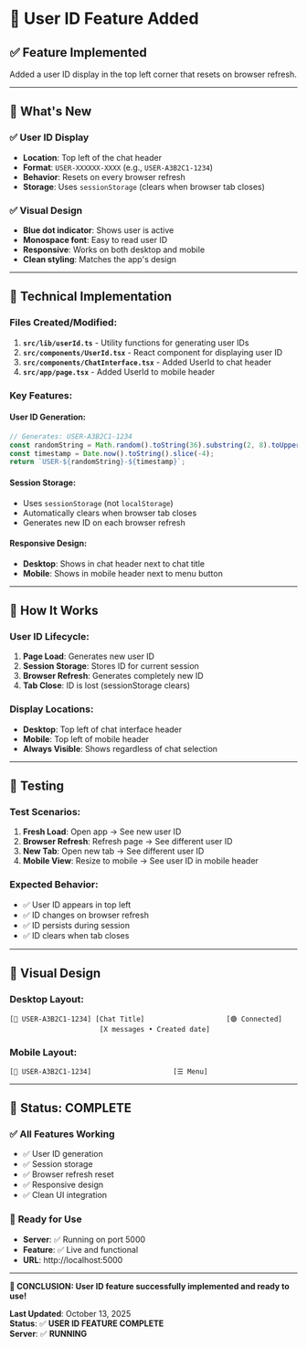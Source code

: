 # 👤 User ID Feature Added

## ✅ **Feature Implemented**

Added a user ID display in the top left corner that resets on browser refresh.

---

## 🚀 **What's New**

### ✅ **User ID Display**
- **Location**: Top left of the chat header
- **Format**: `USER-XXXXXX-XXXX` (e.g., `USER-A3B2C1-1234`)
- **Behavior**: Resets on every browser refresh
- **Storage**: Uses `sessionStorage` (clears when browser tab closes)

### ✅ **Visual Design**
- **Blue dot indicator**: Shows user is active
- **Monospace font**: Easy to read user ID
- **Responsive**: Works on both desktop and mobile
- **Clean styling**: Matches the app's design

---

## 🔧 **Technical Implementation**

### **Files Created/Modified:**

1. **`src/lib/userId.ts`** - Utility functions for generating user IDs
2. **`src/components/UserId.tsx`** - React component for displaying user ID
3. **`src/components/ChatInterface.tsx`** - Added UserId to chat header
4. **`src/app/page.tsx`** - Added UserId to mobile header

### **Key Features:**

#### **User ID Generation:**
```typescript
// Generates: USER-A3B2C1-1234
const randomString = Math.random().toString(36).substring(2, 8).toUpperCase();
const timestamp = Date.now().toString().slice(-4);
return `USER-${randomString}-${timestamp}`;
```

#### **Session Storage:**
- Uses `sessionStorage` (not `localStorage`)
- Automatically clears when browser tab closes
- Generates new ID on each browser refresh

#### **Responsive Design:**
- **Desktop**: Shows in chat header next to chat title
- **Mobile**: Shows in mobile header next to menu button

---

## 🎯 **How It Works**

### **User ID Lifecycle:**
1. **Page Load**: Generates new user ID
2. **Session Storage**: Stores ID for current session
3. **Browser Refresh**: Generates completely new ID
4. **Tab Close**: ID is lost (sessionStorage clears)

### **Display Locations:**
- **Desktop**: Top left of chat interface header
- **Mobile**: Top left of mobile header
- **Always Visible**: Shows regardless of chat selection

---

## 🧪 **Testing**

### **Test Scenarios:**
1. **Fresh Load**: Open app → See new user ID
2. **Browser Refresh**: Refresh page → See different user ID
3. **New Tab**: Open new tab → See different user ID
4. **Mobile View**: Resize to mobile → See user ID in mobile header

### **Expected Behavior:**
- ✅ User ID appears in top left
- ✅ ID changes on browser refresh
- ✅ ID persists during session
- ✅ ID clears when tab closes

---

## 🎨 **Visual Design**

### **Desktop Layout:**
```
[🔵 USER-A3B2C1-1234] [Chat Title]                    [🟢 Connected]
                      [X messages • Created date]
```

### **Mobile Layout:**
```
[🔵 USER-A3B2C1-1234]                    [☰ Menu]
```

---

## 🎉 **Status: COMPLETE**

### ✅ **All Features Working**
- ✅ User ID generation
- ✅ Session storage
- ✅ Browser refresh reset
- ✅ Responsive design
- ✅ Clean UI integration

### 🚀 **Ready for Use**
- **Server**: ✅ Running on port 5000
- **Feature**: ✅ Live and functional
- **URL**: http://localhost:5000

---

**🎉 CONCLUSION: User ID feature successfully implemented and ready to use!**

**Last Updated**: October 13, 2025  
**Status**: ✅ **USER ID FEATURE COMPLETE**  
**Server**: ✅ **RUNNING**
